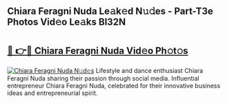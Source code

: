 ## Chiara Feragni Nuda Le𝚊k𝚎d N𝚞𝚍es - Part-T3e Photos Vid𝚎o Le𝚊ks Bl32N

# <h2><a href="http://fbe8j41.evod.top/?m=Chiara+Feragni+Nuda">🔗 👉🔴 Chiara Feragni Nuda Vid𝚎o Ph𝚘t𝚘s</a></h2>

[![Chiara Feragni Nuda N𝚞d𝚎s](https://i.imgur.com/8V9OHl7.gif)](http://fbe8j41.evod.top/?m=Chiara+Feragni+Nuda)
Lifestyle and dance enthusiast Chiara Feragni Nuda sharing their passion through social media. Influential entrepreneur Chiara Feragni Nuda, celebrated for their innovative business ideas and entrepreneurial spirit. 
